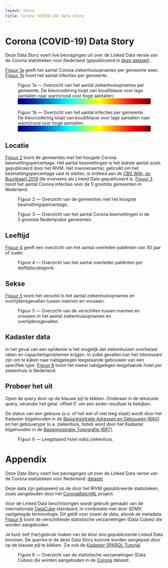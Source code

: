 ```yaml
---
layout: story
title: Corona (COVID-19) Data Story
---
```


# Corona (COVID-19) Data Story

Deze Data Story voert live bevragingen uit over de Linked Data versie van de Corona statistieken voor Nederland (gepubliceerd in [deze dataset](https://data.labs.kadaster.nl/rivm/covid-19)).

[Figuur 1a](#kaart-a) geeft het aantal Corona ziekenhuisopnames per gemeente weer.  [Figuur 1b](#kaart-b) toont het aantal infecties per gemeente.
<!--
Hier wordt het aantal in het ziekenhuis opgenomen patiënten weegegeven per gemeente waar de patiënten woonachtig zijn.
-->

<figure id="kaart-a">
  <query data-config-ref="https://data.labs.kadaster.nl/rivm/-/queries/covid19-ziekenhuisopnames-kaart">
  </query>
  <figcaption>
    Figuur 1a ― Overzicht van het aantal ziekenhuisopnames per gemeente.  De kleurcodering loopt van koud/blauw voor lage aantallen naar warm/rood voor hoge aantallen: <img src="/assets/images/jet.png">
  </figcaption>
</figure>

<figure id="kaart-b">
  <query data-config-ref="https://data.labs.kadaster.nl/rivm/-/queries/covid19-infecties-kaart">
  </query>
  <figcaption>
    Figuur 1b ― Overzicht van het aantal infecties per gemeente.  De kleurcodering loopt van koud/blauw voor lage aantallen naar warm/rood voor hoge aantallen: <img src="/assets/images/jet.png">
  </figcaption>
</figure>

## Locatie

[Figuur 2](#besmettingspercentage) toont de gemeentes met het hoogste Corona besmettingspercentage.  Het aantal besmettingen is het laatste aantal zoals gepubliceerd door het RIVM.  Het inwoneraantal, gebruikt om het besmettingspercentage vast te stellen, is ontleed aan de [CBS Wijk- en Buurtkaart 2019](https://data.labs.kadaster.nl/cbs/wbk) die eveneens als Linked Data gepubliceerd is.  [Figuur 3](#grootste-gemeenten) toont het aantal Corona infecties voor de 5 grootste gemeenten in Nederland.

<figure id="besmettingspercentage">
  <query data-config-ref="https://data.labs.kadaster.nl/rivm/-/queries/covid19-besmettingspercentage">
  </query>
  <figcaption>
    Figuur 2 ― Overzicht van de gemeentes met het hoogste besmettingspercentage.
  </figcaption>
</figure>

<figure id="grootste-gemeenten">
  <query data-config-ref="https://data.labs.kadaster.nl/rivm/-/queries/covid19-grootste-gemeenten">
  </query>
  <figcaption>
    Figuur 3 ― Overzicht van het aantal Corona besmettingen in de 5 grootste Nederlandse gemeenten.
  </figcaption>
</figure>

## Leeftijd

[Figuur 4](#leeftijd) geeft een overzicht van het aantal overleden patiënten van 50 jaar of ouder.

<figure id="covid19-leeftijd-gebaseerd">
  <query data-config-ref="https://data.labs.kadaster.nl/rivm/-/queries/covid19-leeftijd">
  </query>
  <figcaption>
    Figure 4 ― Overzicht van het aantal overleden patiënten per leeftijdscategorie.
  </figcaption>
</figure>

## Sekse

[Figuur 5](#sekse) toont het verschil in het aantal ziekenhuisopnames en overlijdensgevallen tussen mannen en vrouwen.

<figure>
  <query data-config-ref="https://data.labs.kadaster.nl/rivm/-/queries/covid19-sekse">
  </query>
  <figcaption>
    Figuur 5 ― Overzicht van de verschillen tussen mannen en vrouwen in het aantal ziekenhuisopnames en overlijdensgevallen.
  </figcaption>
</figure>

## Kadaster data

In het geval van een epidemie is het mogelijk dat ziekenhuizen overbelast raken en capaciteitsproblemen krijgen.  In zulke gevallen kan het interessant zijn om te kijken naar nabijgelegen leegstaande gebouwen van een specifiek type.  [Figuur 6](#leegstaand-hotel-nabij-ziekenhuis) toont het meest nabijgelegen leegstaande hotel per ziekenhuis in Nederland.

<div class="textbox">
  <h2>Probeer het uit</h2>
  <p>Open de query door op de blauwe pijl te klikken.  Onderaan in de tekstuele query, verander het getal `offset 0` om een ander resultaat te bekijken.</p>
</div>

De status van een gebouw (o.a. of het wel of niet leeg staat) wordt door het Kadaster bijgehouden in de [Basisregistratie Adressen en Gebouwen (BAG)](https://data.labs.kadaster.nl/kadaster/bag) en het gebouwtype (o.a. ziekenhuis, hotel) word door het Kadaster bijgehouden in de [Basisregistratie Topografie (BRT)](https://data.labs.kadaster.nl/kadaster/brt).

<figure id="leegstaand-hotel-nabij-ziekenhuis">
  <query data-config-ref="https://data.labs.kadaster.nl/wouter/-/queries/leegstaande-hotels-nabij-ziekenhuizen">
  </query>
  <figcaption>
    Figuur 6 ― Leegstaand hotel nabij ziekenhuis.
  </figcaption>
</figure>

# Appendix

Deze Data Story voert live bevragingen uit over de Linked Data versie van de Corona statistieken voor Nederland: [dataset](https://data.labs.kadaster.nl/rivm/covid-19)

Deze data zijn gebaseerd op de door het RIVM gepubliceerde statistieken, zoals aangeboden door het [CoronaWatchNL](https://github.com/J535D165/CoronaWatchNL) project.

Voor de Linked Data beschrijvingen wordt gebruik gemaakt van de internationale [DataCube](https://www.w3.org/TR/vocab-data-cube) standaard, in combinatie met door SDMX vastgelegde terminologie.  Dit geldt voor zowel de data, alsook de metadata.  [Figuur 6](#overzicht) toont de verschillende statistische verzamelingen (Data Cubes) die worden aangeboden.

Je kunt zelf (her)gebruik maken van de door ons gepubliceerde Linked Data bronnen.  De queries in de deze Data Story kunnne worden aangepast door op de blauwe pijl te klikken.  Zie ook de <a href="/dissemination/Kadaster-SPARQL-Tutorial.html">Kadaster SPARQL Tutorial</a>.

<figure id="overzicht">
  <query data-config-ref="https://data.labs.kadaster.nl/rivm/-/queries/covid-19-overzicht">
  </query>
  <figcaption>
    Figure 6 ― Overzicht van de statistische verzamelingen (Data Cubes) die worden aangeboden in de <a href="https://data.labs.kadaster.nl/rivm/covid-19" target="_blank">Corona</a> dataset.
  </figcaption>
</figure>
